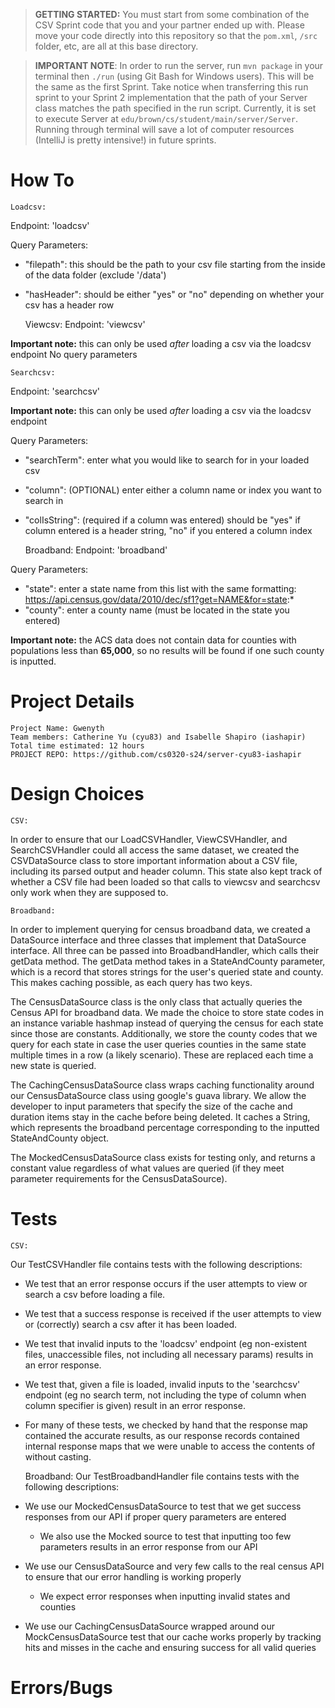 > **GETTING STARTED:** You must start from some combination of the CSV Sprint code that you and your partner ended up with. Please move your code directly into this repository so that the `pom.xml`, `/src` folder, etc, are all at this base directory.

> **IMPORTANT NOTE**: In order to run the server, run `mvn package` in your terminal then `./run` (using Git Bash for Windows users). This will be the same as the first Sprint. Take notice when transferring this run sprint to your Sprint 2 implementation that the path of your Server class matches the path specified in the run script. Currently, it is set to execute Server at `edu/brown/cs/student/main/server/Server`. Running through terminal will save a lot of computer resources (IntelliJ is pretty intensive!) in future sprints.



# How To
    Loadcsv:
Endpoint: 'loadcsv'

Query Parameters:
- "filepath": this should be the path to your csv file starting from the inside of the data folder (exclude '/data')
- "hasHeader": should be either "yes" or "no" depending on whether your csv has a header row


    Viewcsv:
Endpoint: 'viewcsv'

**Important note:** this can only be used *after* loading a csv via the loadcsv endpoint
No query parameters


    Searchcsv:
Endpoint: 'searchcsv'

**Important note:** this can only be used *after* loading a csv via the loadcsv endpoint

Query Parameters: 
- "searchTerm": enter what you would like to search for in your loaded csv
- "column": (OPTIONAL) enter either a column name or index you want to search in
- "colIsString": (required if a column was entered) should be "yes" if column entered is a header string, "no" if you entered a column index


    Broadband:
Endpoint: 'broadband'

Query Parameters:
- "state": enter a state name from this list with the same formatting:
https://api.census.gov/data/2010/dec/sf1?get=NAME&for=state:* 
- "county": enter a county name (must be located in the state you entered)

**Important note:** the ACS data does not contain data for counties with populations
less than **65,000**, so no results will be found if one such county is inputted. 

# Project Details
    Project Name: Gwenyth
    Team members: Catherine Yu (cyu83) and Isabelle Shapiro (iashapir)
    Total time estimated: 12 hours
    PROJECT REPO: https://github.com/cs0320-s24/server-cyu83-iashapir

# Design Choices
    CSV:
In order to ensure that our LoadCSVHandler, ViewCSVHandler, and SearchCSVHandler could all
access the same dataset, we created the CSVDataSource class to store important information about
a CSV file, including its parsed output and header column. This state also kept track of 
whether a CSV file had been loaded so that calls to viewcsv and searchcsv only work when
they are supposed to. 

    Broadband:
In order to implement querying for census broadband data, we created a DataSource interface
and three classes that implement that DataSource interface. All three can be passed
into BroadbandHandler, which calls their getData method. The getData method takes in a StateAndCounty
parameter, which is a record that stores strings for the user's queried state and county. This 
makes caching possible, as each query has two keys.

The CensusDataSource class is the only class that actually queries the Census API
for broadband data. We made the choice to store state codes in an instance variable hashmap 
instead of querying the census for each state since those are constants. Additionally, we 
store the county codes that we query for each state in case the user queries counties in the same
state multiple times in a row (a likely scenario). These are replaced each time a new state is queried.

The CachingCensusDataSource class wraps caching functionality around our CensusDataSource class using
google's guava library. We allow the developer to input parameters that specify the size of the cache
and duration items stay in the cache before being deleted. It caches a String, which represents the 
broadband percentage corresponding to the inputted StateAndCounty object.

The MockedCensusDataSource class exists for testing only, and returns a constant value regardless
of what values are queried (if they meet parameter requirements for the CensusDataSource).


# Tests

    CSV:
Our TestCSVHandler file contains tests with the following descriptions:
- We test that an error response occurs if the user attempts to view or search a csv
before loading a file.
- We test that a success response is received if the user attempts to view or (correctly) search
a csv after it has been loaded.
- We test that invalid inputs to the 'loadcsv' endpoint (eg non-existent files, unaccessible files,
not including all necessary params) results in an error response.
- We test that, given a file is loaded, invalid inputs to the 'searchcsv' endpoint
  (eg no search term, not including the type of column when column specifier is given)
result in an error response.
- For many of these tests, we checked by hand that the response map contained the accurate results,
as our response records contained internal response maps that we were unable to access the contents of without casting.


    Broadband:
Our TestBroadbandHandler file contains tests with the following descriptions:
- We use our MockedCensusDataSource to test that we get success responses from our API
if proper query parameters are entered
  - We also use the Mocked source to test that inputting too few parameters results in
an error response from our API
- We use our CensusDataSource and very few calls to the real census API to 
ensure that our error handling is working properly
  - We expect error responses when inputting invalid states and counties
- We use our CachingCensusDataSource wrapped around our MockCensusDataSource
test that our cache works properly by tracking hits and misses in the cache
and ensuring success for all valid queries


# Errors/Bugs


